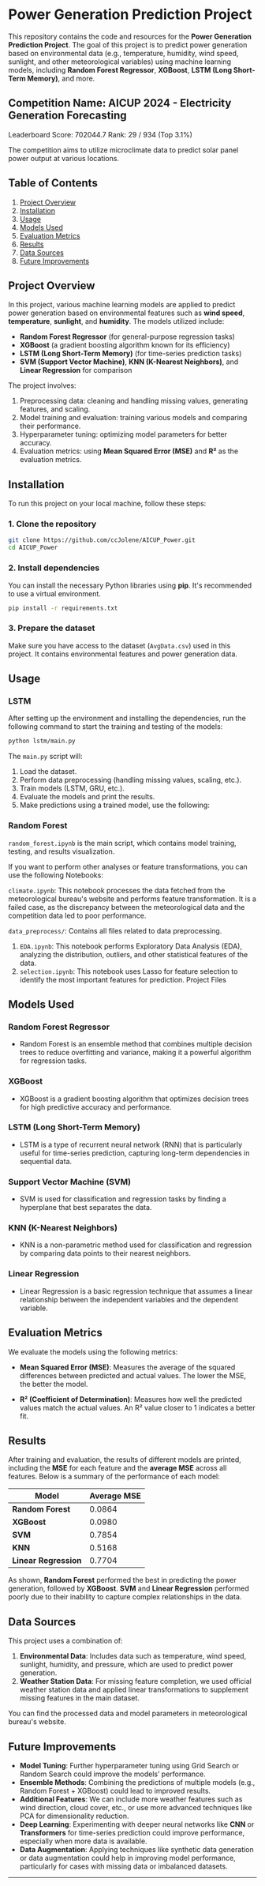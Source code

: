 # Power Generation Prediction Project

This repository contains the code and resources for the **Power Generation Prediction Project**. The goal of this project is to predict power generation based on environmental data (e.g., temperature, humidity, wind speed, sunlight, and other meteorological variables) using machine learning models, including **Random Forest Regressor**, **XGBoost**, **LSTM (Long Short-Term Memory)**, and more.

## Competition Name: AICUP 2024 - Electricity Generation Forecasting

Leaderboard Score: 702044.7
Rank: 29 / 934 (Top 3.1%)

The competition aims to utilize microclimate data to predict solar panel power output at various locations.

## Table of Contents
1. [Project Overview](#project-overview)
2. [Installation](#installation)
3. [Usage](#usage)
4. [Models Used](#models-used)
5. [Evaluation Metrics](#evaluation-metrics)
6. [Results](#results)
7. [Data Sources](#data-sources)
8. [Future Improvements](#future-improvements)

## Project Overview

In this project, various machine learning models are applied to predict power generation based on environmental features such as **wind speed**, **temperature**, **sunlight**, and **humidity**. The models utilized include:

- **Random Forest Regressor** (for general-purpose regression tasks)
- **XGBoost** (a gradient boosting algorithm known for its efficiency)
- **LSTM (Long Short-Term Memory)** (for time-series prediction tasks)
- **SVM (Support Vector Machine)**, **KNN (K-Nearest Neighbors)**, and **Linear Regression** for comparison

The project involves:
1. Preprocessing data: cleaning and handling missing values, generating features, and scaling.
2. Model training and evaluation: training various models and comparing their performance.
3. Hyperparameter tuning: optimizing model parameters for better accuracy.
4. Evaluation metrics: using **Mean Squared Error (MSE)** and **R²** as the evaluation metrics.

## Installation

To run this project on your local machine, follow these steps:

### 1. Clone the repository
```bash
git clone https://github.com/ccJolene/AICUP_Power.git
cd AICUP_Power
```

### 2. Install dependencies
You can install the necessary Python libraries using **pip**. It's recommended to use a virtual environment.

```bash
pip install -r requirements.txt
```

### 3. Prepare the dataset
Make sure you have access to the dataset (`AvgData.csv`) used in this project. It contains environmental features and power generation data. 

## Usage

### LSTM
After setting up the environment and installing the dependencies, run the following command to start the training and testing of the models:

```bash
python lstm/main.py
```

The `main.py` script will:
1. Load the dataset.
2. Perform data preprocessing (handling missing values, scaling, etc.).
3. Train models (LSTM, GRU, etc.).
4. Evaluate the models and print the results.
5. Make predictions using a trained model, use the following:

### Random Forest
`random_forest.ipynb` is the main script, which contains model training, testing, and results visualization.

If you want to perform other analyses or feature transformations, you can use the following Notebooks:

`climate.ipynb`: This notebook processes the data fetched from the meteorological bureau's website and performs feature transformation. It is a failed case, as the discrepancy between the meteorological data and the competition data led to poor performance.

`data_preprocess/`: Contains all files related to data preprocessing.
1. `EDA.ipynb`: This notebook performs Exploratory Data Analysis (EDA), analyzing the distribution, outliers, and other statistical features of the data.
2. `selection.ipynb`: This notebook uses Lasso for feature selection to identify the most important features for prediction.
Project Files

## Models Used

### Random Forest Regressor
- Random Forest is an ensemble method that combines multiple decision trees to reduce overfitting and variance, making it a powerful algorithm for regression tasks.

### XGBoost
- XGBoost is a gradient boosting algorithm that optimizes decision trees for high predictive accuracy and performance.

### LSTM (Long Short-Term Memory)
- LSTM is a type of recurrent neural network (RNN) that is particularly useful for time-series prediction, capturing long-term dependencies in sequential data.

### Support Vector Machine (SVM)
- SVM is used for classification and regression tasks by finding a hyperplane that best separates the data.

### KNN (K-Nearest Neighbors)
- KNN is a non-parametric method used for classification and regression by comparing data points to their nearest neighbors.

### Linear Regression
- Linear Regression is a basic regression technique that assumes a linear relationship between the independent variables and the dependent variable.

## Evaluation Metrics

We evaluate the models using the following metrics:

- **Mean Squared Error (MSE)**: Measures the average of the squared differences between predicted and actual values. The lower the MSE, the better the model.
  
- **R² (Coefficient of Determination)**: Measures how well the predicted values match the actual values. An R² value closer to 1 indicates a better fit.

## Results

After training and evaluation, the results of different models are printed, including the **MSE** for each feature and the **average MSE** across all features. Below is a summary of the performance of each model:

| **Model**           | **Average MSE** |
|---------------------|-----------------|
| **Random Forest**    | 0.0864          |
| **XGBoost**          | 0.0980          |
| **SVM**              | 0.7854          |
| **KNN**              | 0.5168          |
| **Linear Regression**| 0.7704          |

As shown, **Random Forest** performed the best in predicting the power generation, followed by **XGBoost**. **SVM** and **Linear Regression** performed poorly due to their inability to capture complex relationships in the data.

## Data Sources

This project uses a combination of:
1. **Environmental Data**: Includes data such as temperature, wind speed, sunlight, humidity, and pressure, which are used to predict power generation.
2. **Weather Station Data**: For missing feature completion, we used official weather station data and applied linear transformations to supplement missing features in the main dataset.

You can find the processed data and model parameters in meteorological bureau's website.

## Future Improvements

- **Model Tuning**: Further hyperparameter tuning using Grid Search or Random Search could improve the models’ performance.
- **Ensemble Methods**: Combining the predictions of multiple models (e.g., Random Forest + XGBoost) could lead to improved results.
- **Additional Features**: We can include more weather features such as wind direction, cloud cover, etc., or use more advanced techniques like PCA for dimensionality reduction.
- **Deep Learning**: Experimenting with deeper neural networks like **CNN** or **Transformers** for time-series prediction could improve performance, especially when more data is available.
- **Data Augmentation**: Applying techniques like synthetic data generation or data augmentation could help in improving model performance, particularly for cases with missing data or imbalanced datasets.

---
